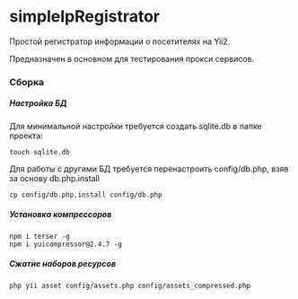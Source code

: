 
# simpleIpRegistrator

Простой регистратор информации о посетителях на Yii2.

Предназначен в основном для тестирования прокси сервисов.

### Сборка

##### Настройка БД

Для минимальной настройки требуется создать sqlite.db в папке проекта:  

```
touch sqlite.db
```

Для работы с другими БД требуется перенастроить config/db.php, взяв за основу db.php.install  

```
cp config/db.php.install config/db.php
```

##### Установка компрессоров

```
npm i terser -g
npm i yuicompressor@2.4.7 -g
```

##### Сжатие наборов ресурсов

```
php yii asset config/assets.php config/assets_compressed.php
```
